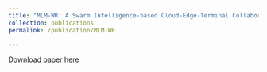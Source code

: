 ```yaml
---
title: "MLM-WR: A Swarm Intelligence-based Cloud-Edge-Terminal Collaboration Data Collection Scheme in The Era of AIoT"
collection: publications
permalink: /publication/MLM-WR

---
```



[Download paper here](http://academicpages.github.io/files/paper3.pdf)
